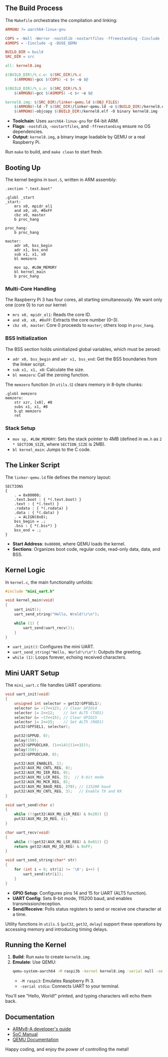 ## The Build Process

The `Makefile` orchestrates the compilation and linking:

```makefile
ARMGNU ?= aarch64-linux-gnu

COPS = -Wall -Werror -nostdlib -nostartfiles -ffreestanding -Iinclude -mgeneral-regs-only -g -O0 -DUSE_QEMU
ASMOPS = -Iinclude -g -DUSE_QEMU

BUILD_DIR = build
SRC_DIR = src

all: kernel8.img

$(BUILD_DIR)/%_c.o: $(SRC_DIR)/%.c
	$(ARMGNU)-gcc $(COPS) -c $< -o $@

$(BUILD_DIR)/%_s.o: $(SRC_DIR)/%.S
	$(ARMGNU)-gcc $(ASMOPS) -c $< -o $@

kernel8.img: $(SRC_DIR)/linker-qemu.ld $(OBJ_FILES)
	$(ARMGNU)-ld -T $(SRC_DIR)/linker-qemu.ld -o $(BUILD_DIR)/kernel8.elf $(OBJ_FILES)
	$(ARMGNU)-objcopy $(BUILD_DIR)/kernel8.elf -O binary kernel8.img
```

- **Toolchain**: Uses `aarch64-linux-gnu` for 64-bit ARM.
- **Flags**: `-nostdlib`, `-nostartfiles`, and `-ffreestanding` ensure no OS dependencies.
- **Output**: `kernel8.img`, a binary image loadable by QEMU or a real Raspberry Pi.

Run `make` to build, and `make clean` to start fresh.

## Booting Up

The kernel begins in `boot.S`, written in ARM assembly:

```assembly
.section ".text.boot"

.globl _start
_start:
    mrs x0, mpidr_el1
    and x0, x0, #0xFF
    cbz x0, master
    b proc_hang

proc_hang:
    b proc_hang

master:
    adr x0, bss_begin
    adr x1, bss_end
    sub x1, x1, x0
    bl memzero

    mov sp, #LOW_MEMORY
    bl kernel_main
    b proc_hang
```

### Multi-Core Handling

The Raspberry Pi 3 has four cores, all starting simultaneously. We want only one (core 0) to run our kernel:

- `mrs x0, mpidr_el1`: Reads the core ID.
- `and x0, x0, #0xFF`: Extracts the core number (0–3).
- `cbz x0, master`: Core 0 proceeds to `master`; others loop in `proc_hang`.

### BSS Initialization

The BSS section holds uninitialized global variables, which must be zeroed:

- `adr x0, bss_begin` and `adr x1, bss_end`: Get the BSS boundaries from the linker script.
- `sub x1, x1, x0`: Calculate the size.
- `bl memzero`: Call the zeroing function.

The `memzero` function (in `utils.S`) clears memory in 8-byte chunks:

```assembly
.globl memzero
memzero:
    str xzr, [x0], #8
    subs x1, x1, #8
    b.gt memzero
    ret
```

### Stack Setup

- `mov sp, #LOW_MEMORY`: Sets the stack pointer to 4MB (defined in `mm.h` as `2 * SECTION_SIZE`, where `SECTION_SIZE` is 2MB).
- `bl kernel_main`: Jumps to the C code.

## The Linker Script

The `linker-qemu.ld` file defines the memory layout:

```ld
SECTIONS
{
    . = 0x80000;
    .text.boot : { *(.text.boot) }
    .text : { *(.text) }
    .rodata : { *(.rodata) }
    .data : { *(.data) }
    . = ALIGN(0x8);
    bss_begin = .;
    .bss : { *(.bss*) }
    bss_end = .;
}
```

- **Start Address**: `0x80000`, where QEMU loads the kernel.
- **Sections**: Organizes boot code, regular code, read-only data, data, and BSS.

## Kernel Logic

In `kernel.c`, the main functionality unfolds:

```c
#include "mini_uart.h"

void kernel_main(void)
{
    uart_init();
    uart_send_string("Hello, Wrold!\r\n");

    while (1) {
        uart_send(uart_recv());
    }
}
```

- `uart_init()`: Configures the mini UART.
- `uart_send_string("Hello, World!\r\n")`: Outputs the greeting.
- `while (1)`: Loops forever, echoing received characters.

## Mini UART Setup

The `mini_uart.c` file handles UART operations:

```c
void uart_init(void)
{
    unsigned int selector = get32(GPFSEL1);
    selector &= ~(7<<12); // Clear GPIO14
    selector |= 2<<12;    // Set ALT5 (TXD1)
    selector &= ~(7<<15); // Clear GPIO15
    selector |= 2<<15;    // Set ALT5 (RXD1)
    put32(GPFSEL1, selector);

    put32(GPPUD, 0);
    delay(150);
    put32(GPPUDCLK0, (1<<14)|(1<<15));
    delay(150);
    put32(GPPUDCLK0, 0);

    put32(AUX_ENABLES, 1);
    put32(AUX_MU_CNTL_REG, 0);
    put32(AUX_MU_IER_REG, 0);
    put32(AUX_MU_LCR_REG, 3);  // 8-bit mode
    put32(AUX_MU_MCR_REG, 0);
    put32(AUX_MU_BAUD_REG, 270); // 115200 baud
    put32(AUX_MU_CNTL_REG, 3);   // Enable TX and RX
}

void uart_send(char c)
{
    while (!(get32(AUX_MU_LSR_REG) & 0x20)) {}
    put32(AUX_MU_IO_REG, c);
}

char uart_recv(void)
{
    while (!(get32(AUX_MU_LSR_REG) & 0x01)) {}
    return get32(AUX_MU_IO_REG) & 0xFF;
}

void uart_send_string(char* str)
{
    for (int i = 0; str[i] != '\0'; i++) {
        uart_send(str[i]);
    }
}
```

- **GPIO Setup**: Configures pins 14 and 15 for UART (ALT5 function).
- **UART Config**: Sets 8-bit mode, 115200 baud, and enables transmission/reception.
- **Send/Receive**: Polls status registers to send or receive one character at a time.

Utility functions in `utils.S` (`put32`, `get32`, `delay`) support these operations by accessing memory and introducing timing delays.

## Running the Kernel

1. **Build**: Run `make` to create `kernel8.img`.
2. **Emulate**: Use QEMU:
   ```bash
   qemu-system-aarch64 -M raspi3b -kernel kernel8.img -serial null -serial stdio
   ```
   - `-M raspi3`: Emulates Raspberry Pi 3.
   - `-serial stdio`: Connects UART to your terminal.

You’ll see "Hello, World!" printed, and typing characters will echo them back.

## Documentation

- [ARMv8-A developer's guide](https://developer.arm.com/documentation)
- [SoC Manual](https://github.com/raspberrypi/documentation/files/1888662/BCM2837-ARM-Peripherals.-.Revised.-.V2-1.pdf)
- [QEMU Documentation](https://www.qemu.org/docs/master/)

Happy coding, and enjoy the power of controlling the metal!